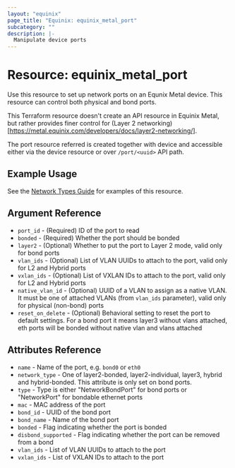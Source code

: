 ```yaml
---
layout: "equinix"
page_title: "Equinix: equinix_metal_port"
subcategory: ""
description: |-
  Manipulate device ports
---
```


# Resource: equinix_metal_port

Use this resource to set up network ports on an Equnix Metal device. This resource can control both physical and bond ports.

This Terraform resource doesn't create an API resource in Equinix Metal, but rather provides finer control for (Layer 2 networking)[https://metal.equinix.com/developers/docs/layer2-networking/].

The port resource referred is created together with device and accessible either via the device resource or over `/port/<uuid>` API path.

## Example Usage

See the [Network Types Guide](../guides/network_types.md) for examples of this resource.

## Argument Reference

* `port_id` - (Required) ID of the port to read
* `bonded` - (Required) Whether the port should be bonded
* `layer2` - (Optional) Whether to put the port to Layer 2 mode, valid only for bond ports
* `vlan_ids` - (Optional) List of VLAN UUIDs to attach to the port, valid only for L2 and Hybrid ports
* `vxlan_ids` - (Optional) List of VXLAN IDs to attach to the port, valid only for L2 and Hybrid ports
* `native_vlan_id` - (Optional) UUID of a VLAN to assign as a native VLAN. It must be one of attached VLANs (from `vlan_ids` parameter), valid only for physical (non-bond) ports
* `reset_on_delete` - (Optional) Behavioral setting to reset the port to default settings. For a bond port it means layer3 without vlans attached, eth ports will be bonded without native vlan and vlans attached

## Attributes Reference

* `name` - Name of the port, e.g. `bond0` or `eth0`
* `network_type` - One of layer2-bonded, layer2-individual, layer3, hybrid and hybrid-bonded. This attribute is only set on bond ports.
* `type` - Type is either "NetworkBondPort" for bond ports or "NetworkPort" for bondable ethernet ports
* `mac` - MAC address of the port
* `bond_id` - UUID of the bond port
* `bond_name` - Name of the bond port
* `bonded` - Flag indicating whether the port is bonded
* `disbond_supported` - Flag indicating whether the port can be removed from a bond
* `vlan_ids` - List of VLAN UUIDs to attach to the port
* `vxlan_ids` - List of VXLAN IDs to attach to the port

